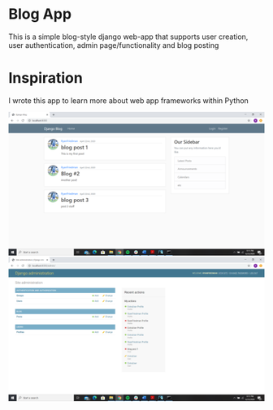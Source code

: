 # Blog App

This is a simple blog-style django web-app that supports user creation, user authentication, admin page/functionality and blog posting

# Inspiration

I wrote this app to learn more about web app frameworks within Python

![blog home](https://github.com/RyanFriedman36/Blog-App/blob/master/blog%20home.png)
![blog home](https://github.com/RyanFriedman36/Blog-App/blob/master/blog%20admin%20page.png)
